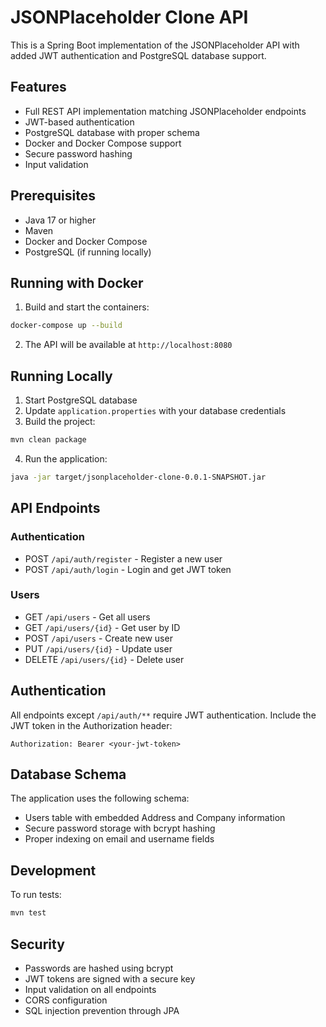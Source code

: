 # JSONPlaceholder Clone API

This is a Spring Boot implementation of the JSONPlaceholder API with added JWT authentication and PostgreSQL database support.

## Features

- Full REST API implementation matching JSONPlaceholder endpoints
- JWT-based authentication
- PostgreSQL database with proper schema
- Docker and Docker Compose support
- Secure password hashing
- Input validation

## Prerequisites

- Java 17 or higher
- Maven
- Docker and Docker Compose
- PostgreSQL (if running locally)

## Running with Docker

1. Build and start the containers:
```bash
docker-compose up --build
```

2. The API will be available at `http://localhost:8080`

## Running Locally

1. Start PostgreSQL database
2. Update `application.properties` with your database credentials
3. Build the project:
```bash
mvn clean package
```
4. Run the application:
```bash
java -jar target/jsonplaceholder-clone-0.0.1-SNAPSHOT.jar
```

## API Endpoints

### Authentication

- POST `/api/auth/register` - Register a new user
- POST `/api/auth/login` - Login and get JWT token

### Users

- GET `/api/users` - Get all users
- GET `/api/users/{id}` - Get user by ID
- POST `/api/users` - Create new user
- PUT `/api/users/{id}` - Update user
- DELETE `/api/users/{id}` - Delete user

## Authentication

All endpoints except `/api/auth/**` require JWT authentication. Include the JWT token in the Authorization header:

```
Authorization: Bearer <your-jwt-token>
```

## Database Schema

The application uses the following schema:

- Users table with embedded Address and Company information
- Secure password storage with bcrypt hashing
- Proper indexing on email and username fields

## Development

To run tests:
```bash
mvn test
```

## Security

- Passwords are hashed using bcrypt
- JWT tokens are signed with a secure key
- Input validation on all endpoints
- CORS configuration
- SQL injection prevention through JPA 
